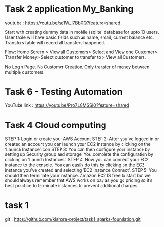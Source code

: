 # Task 2 application My_Banking
youtube : https://youtu.be/se1W_l7BbOQ?feature=shared

Start with creating dummy data in mobile (sqlite) database for upto 10 users. User table will have basic fields such as name, email, current balance etc. Transfers table will record all transfers happened.

Flow: Home Screen > View all Customers> Select and View one Customer> Transfer Money> Select customer to transfer to > View all Customers.

No Login Page. No Customer Creation. Only transfer of money between multiple customers.




# Task 6 - Testing Automation

YouTube link : https://youtu.be/Pro7LGMSSI0?feature=shared

# Task 4 Cloud computing

STEP 1: Login or create your AWS Account
STEP 2: After you’ve logged in or created an account you can launch your EC2 instance by clicking on the ‘Launch Instance’ icon
STEP 3: You can then configure your instance by setting up Security group and storage. You complete the configuration by clicking on ‘Launch Instances’. 
STEP 4: Now you can connect your EC2 instance to the console. You can easily do this by clicking on the EC2 instance you’ve created and selecting ‘EC2 Instance Connect’.
STEP 5: You should then terminate your instance. Amazon EC2 IS free to start but we should always remember that AWS works on pay as you go pricing so it’s best practice to terminate instances to prevent additional charges.


# task 1
git : https://github.com/kishore-project/task1_sparks-foundation.git
